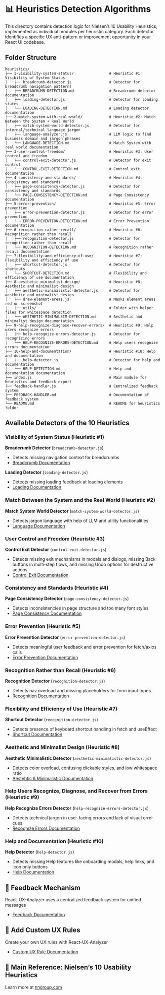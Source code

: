 # 📊 Heuristics Detection Algorithms

This directory contains detection logic for Nielsen’s 10 Usability Heuristics, implemented as individual modules per heuristic category. Each detector identifies a specific UX anti-pattern or improvement opportunity in your React UI codebase.

## Folder Structure

```
heuristics/
├── 1-visibility-system-status/                # Heuristic #1: Visibility of System Status
│   ├── breadcrumb-detector.js                 # Detector for breadcrumb navigation patterns
│   ├── BREADCRUMB-DETECTION.md                # Breadcrumb detector documentation
│   ├── loading-detector.js                    # Detector for loading states
│   └── LOADING-DETECTION.md                   # Loading detector documentation
├── 2-match-system-with-real-world/            # Heuristic #2: Match Between the System + Real World
│   ├── match-system-world-detector.js         # Detector for internal/technical language jargon
│   ├── language-analyzer.js                   # LLM logic to find business domain and jargon phrases
│   └── LANGUAGE-DETECTION.md                  # Match System with real world documentation
├── 3-user-control-freedom/                    # Heuristic #3: User control and freedom
│   ├── control-exit-detector.js               # Detector for exit control
│   └── CONTROL-EXIT-DETECTION.md              # Control exit documentation
├── 4-consistency-and-standards/               # Heuristic #4: Consistency and standards
│   ├── page-consistency-detector.js           # Detector for consistency and standards
│   └── PAGE-CONSISTENCY-DETECTION.md          # Page Consistency documentation
├── 5-error-prevention/                        # Heuristic #5: Error prevention
│   ├── error-prevention-detector.js           # Detector for error prevention
│   └── ERROR-PREVENTION-DETECTION.md          # Error Prevention documentation
├── 6-recognition-rather-recall/               # Heuristic #6: Recognition rather than recall
│   ├── recognition-detector.js                # Detector for recognition rather than recall
│   └── RECOGNITION-DETECTION.md               # Recognition rather recall documentation
├── 7-flexibility-and-efficiency-of-use/       # Heuristic #7: Flexibility and efficiency of use
│   ├── shortcut-detector.js                   # Detector for shortcuts
│   └── SHORTCUT-DETECTION.md                  # Flexibility and efficiency of use documentation
├── 8-aesthetic-minimalist-design/             # Heuristic #8: Aesthetic and minimalist design
│   ├── aesthetic-minimalistic-detector.js     # Detector for aesthetic and minimalist design
│   ├── draw-element-areas.js                  # Masks element areas red on screenshot
│   ├── utils/                                 # Folder with helper files for whitespace detection
│   └── AESTHETIC-MINIMALSIM-DETECTION.md      # Aesthetic and minimalist design documentation
├── 9-help-recognize-diagnose-recover-errors/  # Heuristic #9: Help users recognize errors
│   ├── help-recognize-errors-detector.js      # Detector for recognizing errors
│   └── HELP-RECOGNIZE-ERRORS-DETECTION.md     # Help users recognize errors documentation
├── 10-help-and-documentation/                 # Heuristic #10: Help and documentation
│   ├── help-detector.js                       # Detector for help and documentation
│   └── HELP-DETECTION.md                      # Help and documentation documentation
├── index.js                                   # Main module for heuristics and feedback export
├── feedback-handler.js                        # Centralized feedback system
├── FEEDBACK-HANDLER.md                        # Documentation of feedback system
└── README.md                                  # README for heuristics folder
```

## Available Detectors of the 10 Heuristics

### Visibility of System Status (Heuristic #1)

**Breadcrumb Detector** (`breadcrumb-detector.js`)
- Detects missing navigation context for breadcrumbs
- [Breadcrumb Documentation](./1-visibility-system-status/BREADCRUMB-DETECTION.md)

**Loading Detector** (`loading-detector.js`)  
- Detects missing loading feedback at loading elements
- [Loading Documentation](./1-visibility-system-status/LOADING-DETECTION.md)

### Match Between the System and the Real World (Heuristic #2)

**Match System World Detector** (`match-system-world-detector.js`)  
- Detects jargon language with help of LLM and utility functionalities
- [Language Documentation](./2-match-system-with-real-world/LANGUAGE-DETECTION.md)

### User Control and Freedom (Heuristic #3)

**Control Exit Detector** (`control-exit-detector.js`)  
- Detects missing exit mechanisms in modals and dialogs, missing Back buttons in multi-step flows, and missing Undo options for destructive actions.
- [Control Exit Documentation](./3-user-control-freedom/CONTROL-EXIT-DETECTION.md)

### Consistency and Standards (Heuristic #4)

**Page Consistency Detector** (`page-consistency-detector.js`)  
- Detects inconsistencies in page structure and too many font styles
- [Page Consistency Documentation](./4-consistency-and-standards/PAGE-CONSISTENCY-DETECTION.md)

### Error Prevention (Heuristic #5)

**Error Prevention Detector** (`error-prevention-detector.js`)  
- Detects meaningful user feedback and error prevention for fetch/axios calls
- [Error Prevention Documentation](./5-error-prevention/ERROR-PREVENTION-DETECTION.md)

### Recognition Rather than Recall (Heuristic #6)

**Recognition Detector** (`recognition-detector.js`)  
- Detects nav overload and missing placeholders for form input types
- [Recognition Documentation](./6-recognition-rather-recall/RECOGNITION-DETECTION.md)

### Flexibility and Efficiency of Use (Heuristic #7)

**Shortcut Detector** (`recognition-detector.js`)  
- Detects presence of keyboard shortcut handling in fetch and useEffect
- [Shortcut Documentation](./7-flexibility-and-efficiency/SHORTCUT-DETECTION.md)

### Aesthetic and Minimalist Design (Heuristic #8)

**Aesthetic Minimalistic Detector** (`aesthetic-minimalistic-detector.js`)  
- Detects color overload, confusing clickable styles, and low whitespace ratio
- [Aestehtic & Minimalistic Documentation](./8-aesthetic-minimalist-design/AESTHETIC-MINIMALSIM-DETECTION.md)

### Help Users Recognize, Diagnose, and Recover from Errors (Heuristic #9)

**Help Recognize Errors Detector** (`help-recognize-errors-detector.js`)  
- Detects technical jargon in user-facing errors and lack of visual error cues
- [Recognize Errors Documentation](./9-help-recognize-diagnose-recover-errors/HELP-RECOGNIZE-ERRORS-DETECTION.md)

### Help and Documentation (Heuristic #10)

**Help Detector** (`help-detector.js`)  
- Detects missing Help features like onboarding modals, help links, and icon only buttons
- [Help Documentation](./10-help-and-documentation/HELP-DETECTION.md)

## 📘 Feedback Mechanism
React-UX-Analyzer uses a centralized feedback system for unified messages
- [Feedback Documentation](./FEEDBACK-HANDLER.md)

## 📝 Add Custom UX Rules
Create your own UX rules with React-UX-Analyzer
- [Custom UX Rule Documentation](./utils/CUSTOM-RULES.md)

## 📎 Main Reference: Nielsen’s 10 Usability Heuristics
Learn more at [nngroup.com](https://www.nngroup.com/articles/ten-usability-heuristics/)